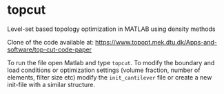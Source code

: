 # topcut
Level-set based topology optimization in MATLAB using density methods

Clone of the code available at: https://www.topopt.mek.dtu.dk/Apps-and-software/top-cut-code-paper

To run the file open Matlab and type `topcut`. To modify the boundary and load conditions or optimization settings (volume fraction, number of elements, filter size etc) modify the `init_cantilever` file or create a new init-file with a similar structure.
